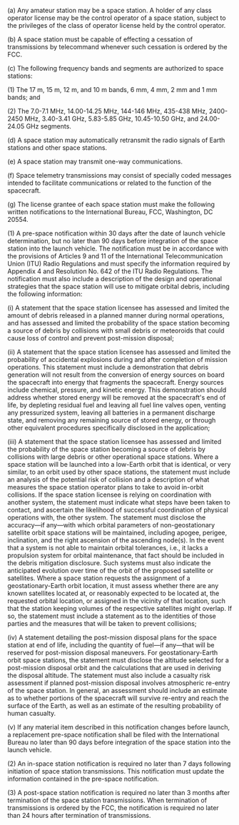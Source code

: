 (a) Any amateur station may be a space station. A holder of any class operator license may be the control operator of a space station, subject to the privileges of the class of operator license held by the control operator.

(b) A space station must be capable of effecting a cessation of transmissions by telecommand whenever such cessation is ordered by the FCC.

(c) The following frequency bands and segments are authorized to space stations:

(1) The 17 m, 15 m, 12 m, and 10 m bands, 6 mm, 4 mm, 2 mm and 1 mm bands; and

(2) The 7.0-7.1 MHz, 14.00-14.25 MHz, 144-146 MHz, 435-438 MHz, 2400-2450 MHz, 3.40-3.41 GHz, 5.83-5.85 GHz, 10.45-10.50 GHz, and 24.00-24.05 GHz segments.

(d) A space station may automatically retransmit the radio signals of Earth stations and other space stations.

(e) A space station may transmit one-way communications.

(f) Space telemetry transmissions may consist of specially coded messages intended to facilitate communications or related to the function of the spacecraft.

(g) The license grantee of each space station must make the following written notifications to the International Bureau, FCC, Washington, DC 20554.
                                    

(1) A pre-space notification within 30 days after the date of launch vehicle determination, but no later than 90 days before integration of the space station into the launch vehicle. The notification must be in accordance with the provisions of Articles 9 and 11 of the International Telecommunication Union (ITU) Radio Regulations and must specify the information required by Appendix 4 and Resolution No. 642 of the ITU Radio Regulations. The notification must also include a description of the design and operational strategies that the space station will use to mitigate orbital debris, including the following information:

(i) A statement that the space station licensee has assessed and limited the amount of debris released in a planned manner during normal operations, and has assessed and limited the probability of the space station becoming a source of debris by collisions with small debris or meteoroids that could cause loss of control and prevent post-mission disposal;

(ii) A statement that the space station licensee has assessed and limited the probability of accidental explosions during and after completion of mission operations. This statement must include a demonstration that debris generation will not result from the conversion of energy sources on board the spacecraft into energy that fragments the spacecraft. Energy sources include chemical, pressure, and kinetic energy. This demonstration should address whether stored energy will be removed at the spacecraft's end of life, by depleting residual fuel and leaving all fuel line valves open, venting any pressurized system, leaving all batteries in a permanent discharge state, and removing any remaining source of stored energy, or through other equivalent procedures specifically disclosed in the application;

(iii) A statement that the space station licensee has assessed and limited the probability of the space station becoming a source of debris by collisions with large debris or other operational space stations. Where a space station will be launched into a low-Earth orbit that is identical, or very similar, to an orbit used by other space stations, the statement must include an analysis of the potential risk of collision and a description of what measures the space station operator plans to take to avoid in-orbit collisions. If the space station licensee is relying on coordination with another system, the statement must indicate what steps have been taken to contact, and ascertain the likelihood of successful coordination of physical operations with, the other system. The statement must disclose the accuracy—if any—with which orbital parameters of non-geostationary satellite orbit space stations will be maintained, including apogee, perigee, inclination, and the right ascension of the ascending node(s). In the event that a system is not able to maintain orbital tolerances, i.e., it lacks a propulsion system for orbital maintenance, that fact should be included in the debris mitigation disclosure. Such systems must also indicate the anticipated evolution over time of the orbit of the proposed satellite or satellites. Where a space station requests the assignment of a geostationary-Earth orbit location, it must assess whether there are any known satellites located at, or reasonably expected to be located at, the requested orbital location, or assigned in the vicinity of that location, such that the station keeping volumes of the respective satellites might overlap. If so, the statement must include a statement as to the identities of those parties and the measures that will be taken to prevent collisions;

(iv) A statement detailing the post-mission disposal plans for the space station at end of life, including the quantity of fuel—if any—that will be reserved for post-mission disposal maneuvers. For geostationary-Earth orbit space stations, the statement must disclose the altitude selected for a post-mission disposal orbit and the calculations that are used in deriving the disposal altitude. The statement must also include a casualty risk assessment if planned post-mission disposal involves atmospheric re-entry of the space station. In general, an assessment should include an estimate as to whether portions of the spacecraft will survive re-entry and reach the surface of the Earth, as well as an estimate of the resulting probability of human casualty.
                                    

(v) If any material item described in this notification changes before launch, a replacement pre-space notification shall be filed with the International Bureau no later than 90 days before integration of the space station into the launch vehicle.

(2) An in-space station notification is required no later than 7 days following initiation of space station transmissions. This notification must update the information contained in the pre-space notification.

(3) A post-space station notification is required no later than 3 months after termination of the space station transmissions. When termination of transmissions is ordered by the FCC, the notification is required no later than 24 hours after termination of transmissions.

